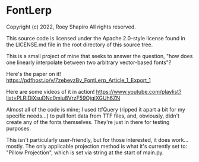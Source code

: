 # FontLerp

Copyright (c) 2022, Roey Shapiro
All rights reserved.

This source code is licensed under the Apache 2.0-style license found in the LICENSE.md file in the root directory of this source tree. 

This is a small project of mine that seeks to answer the question, "how does one linearly interpolate between two arbitrary vector-based fonts"?


Here's the paper on it! https://pdfhost.io/v/7zebevzBv_FontLerp_Article_1_Export_1


Here are some videos of it in action! https://www.youtube.com/playlist?list=PLRIDiXsuDNc0miu8VrzF59OjqiXGUh6ZN


Almost all of the code is mine; I used ttfQuery (ripped it apart a bit for my specific needs...) to pull font data from TTF files, and, obviously, didn't create any of the fonts themselves. They're just in there for testing purposes.


This isn't particularly user-friendly, but for those interested, it does work... mostly. The only applicable projection method is what it's currently set to: "Pillow Projection", which is set via string at the start of main.py.